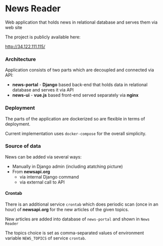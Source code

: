 # News Reader

Web application that holds news in relational database and serves them via web site

The project is publicly available here:

http://34.122.111.115/

### Architecture

Application consists of two parts which are decoupled and connected via API:
- **news-portal** - **Django** based back-end that holds data in relational database and serves it via API
- **news-ui** - **vue.js** based front-end served separately via **nginx** 

### Deployment

The parts of the application are dockerized so are flexible in terms of deployment.

Current implementation uses `docker-compose` for the overall simplicity.

### Source of data

News can be added via several ways:
- Manually in Django admin (including atatching picture)
- From **newsapi.org**
  - via internal Django command
  - via external call to API 

#### Crontab

There is an additional service `crontab` which does periodic scan (once in an hour) of **newsapi.org** for the new articles of the given topics.

New articles are added into database of `news-portal` and shown in `News Reader`

The topics choice is set as comma-separated values of environment variable `NEWS_TOPICS` of service `crontab`. 

